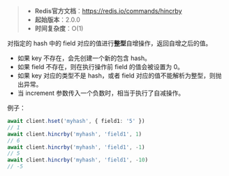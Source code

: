 > - **Redis官方文档**：https://redis.io/commands/hincrby
> - **起始版本**：2.0.0
> - **时间复杂度**：O(1)

对指定的 hash 中的 field 对应的值进行**整型**自增操作，返回自增之后的值。

- 如果 key 不存在，会先创建一个新的包含 hash。
- 如果 field 不存在，则在执行操作前 field 的值会被设置为 0。
- 如果 key 对应的类型不是 hash，或者 field 对应的值不能解析为整型，则抛出异常。
- 当 increment 参数传入一个负数时，相当于执行了自减操作。

例子：

```typescript
await client.hset('myhash', { field1: '5' })
// 1
await client.hincrby('myhash', 'field1', 1)
// 6
await client.hincrby('myhash', 'field1', -1)
// 5
await client.hincrby('myhash', 'field1', -10)
// -5
```
